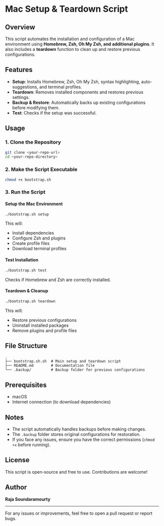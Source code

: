 # Mac Setup & Teardown Script

## Overview
This script automates the installation and configuration of a Mac environment using **Homebrew, Zsh, Oh My Zsh, and additional plugins**. It also includes a **teardown** function to clean up and restore previous configurations.

## Features
- **Setup**: Installs Homebrew, Zsh, Oh My Zsh, syntax highlighting, auto-suggestions, and terminal profiles.
- **Teardown**: Removes installed components and restores previous settings.
- **Backup & Restore**: Automatically backs up existing configurations before modifying them.
- **Test**: Checks if the setup was successful.

## Usage

### **1. Clone the Repository**
```bash
git clone <your-repo-url>
cd <your-repo-directory>
```

### **2. Make the Script Executable**
```bash
chmod +x bootstrap.sh
```

### **3. Run the Script**

#### **Setup the Mac Environment**
```bash
./bootstrap.sh setup
```
This will:
- Install dependencies
- Configure Zsh and plugins
- Create profile files
- Download terminal profiles

#### **Test Installation**
```bash
./bootstrap.sh test
```
Checks if Homebrew and Zsh are correctly installed.

#### **Teardown & Cleanup**
```bash
./bootstrap.sh teardown
```
This will:
- Restore previous configurations
- Uninstall installed packages
- Remove plugins and profile files

## File Structure
```
.
├── bootstrap.sh.sh  # Main setup and teardown script
├── README.md        # Documentation file
└── .backup/         # Backup folder for previous configurations
```

## Prerequisites
- macOS
- Internet connection (to download dependencies)

## Notes
- The script automatically handles backups before making changes.
- The `.backup` folder stores original configurations for restoration.
- If you face any issues, ensure you have the correct permissions (`chmod +x` before running).

## License
This script is open-source and free to use. Contributions are welcome!

## Author
**Raja Soundaramourty**

---
For any issues or improvements, feel free to open a pull request or report bugs.

